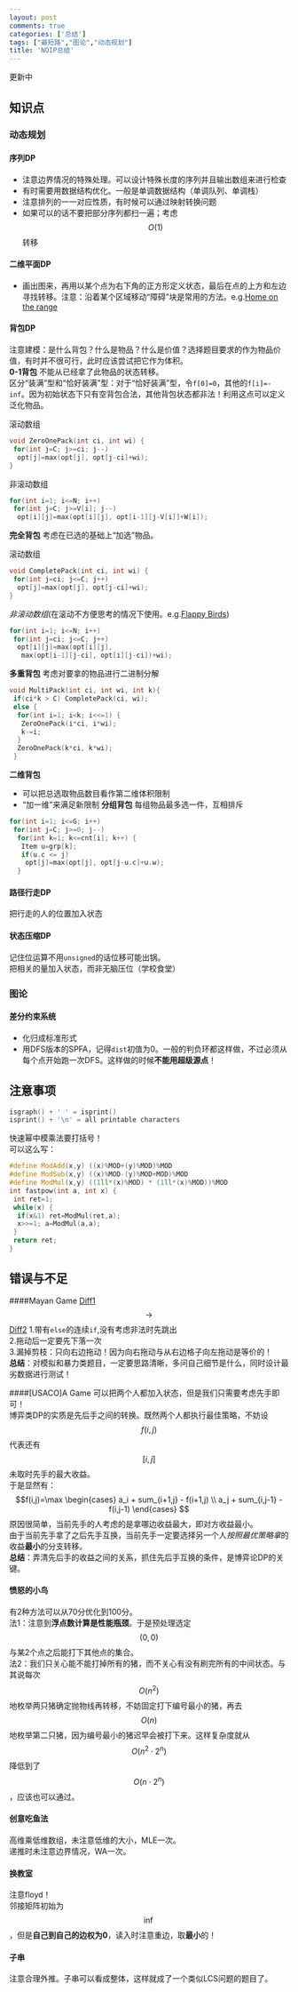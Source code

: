 ```yaml
---
layout: post
comments: true
categories: ['总结']
tags: ["最短路","图论","动态规划"]
title: 'NOIP总结'
---
```


更新中        
<!--more-->
## 知识点

### 动态规划

#### 序列DP
- 注意边界情况的特殊处理。可以设计特殊长度的序列并且输出数组来进行检查        
- 有时需要用数据结构优化。一般是单调数据结构（单调队列、单调栈）        
- 注意排列的一一对应性质，有时候可以通过映射转换问题        
- 如果可以的话不要把部分序列都扫一遍；考虑 $$O(1)$$ 转移        
#### 二维平面DP
- 画出图来，再用以某个点为右下角的正方形定义状态，最后在点的上方和左边寻找转移。注意：沿着某个区域移动“障碍”块是常用的方法。e.g.[Home on the range][homerange]        
#### 背包DP
注意建模：是什么背包？什么是物品？什么是价值？选择题目要求的作为物品价值，有时并不很可行，此时应该尝试把它作为体积。        
**0-1背包**
不能从已经拿了此物品的状态转移。        
区分“装满”型和“恰好装满”型：对于“恰好装满”型，令`f[0]=0`，其他的`f[i]=-inf`。因为初始状态下只有空背包合法，其他背包状态都非法！利用这点可以定义泛化物品。        

滚动数组
```cpp
void ZeroOnePack(int ci, int wi) {
 for(int j=C; j>=ci; j--)
  opt[j]=max(opt[j], opt[j-ci]+wi);
}
```
非滚动数组
```cpp
for(int i=1; i<=N; i++)
 for(int j=C; j>=V[i]; j--)
  opt[i][j]=max(opt[i][j], opt[i-1][j-V[i]]+W[i]);
```
**完全背包**
考虑在已选的基础上“加选”物品。

滚动数组
```cpp
void CompletePack(int ci, int wi) {
 for(int j=ci; j<=C; j++)
  opt[j]=max(opt[j], opt[j-ci]+wi);
}
```
*非滚动数组*(在滚动不方便思考的情况下使用。e.g.[Flappy Birds][flappy])
```cpp
for(int i=1; i<=N; i++)
 for(int j=ci; j<=C; j++)
  opt[i][j]=max(opt[i][j], 
   max(opt[i-1][j-ci], opt[i][j-ci])+wi);
```
**多重背包**
考虑对要拿的物品进行二进制分解
```cpp
void MultiPack(int ci, int wi, int k){
 if(ci*k > C) CompletePack(ci, wi);
 else {
  for(int i=1; i<k; i<<=1) {
   ZeroOnePack(i*ci, i*wi);
   k-=i;
  }
  ZeroOnePack(k*ci, k*wi);
 }
```
**二维背包**
 - 可以把总选取物品数目看作第二维体积限制        
 - “加一维”来满足新限制
**分组背包**
每组物品最多选一件，互相排斥        
```cpp
for(int i=1; i<=G; i++)
 for(int j=C; j>=0; j--)
  for(int k=1; k<=cnt[i]; k++) {
   Item u=grp[k];
   if(u.c <= j)
    opt[j]=max(opt[j], opt[j-u.c]+u.w);
  }
```
#### 路径行走DP
把行走的人的位置加入状态        
#### 状态压缩DP
记住位运算不用`unsigned`的话位移可能出锅。        
把相关的量加入状态，而非无脑压位（学校食堂）

### 图论
#### 差分约束系统
 - 化归成标准形式        
 - 用DFS版本的SPFA，记得`dist`初值为0。一般的判负环都这样做，不过必须从每个点开始跑一次DFS。这样做的时候**不能用超级源点**！

## 注意事项 
```cpp 
isgraph() + ' ' = isprint()
isprint() + '\n' = all printable characters
```
快速幂中模乘法要打括号！        
可以这么写：
```cpp
#define ModAdd(x,y) ((x)%MOD+(y)%MOD)%MOD
#define ModSub(x,y) ((x)%MOD-(y)%MOD+MOD)%MOD
#define ModMul(x,y) ((1ll*(x)%MOD) * (1ll*(x)%MOD))%MOD
int fastpow(int a, int x) {
 int ret=1;
 while(x) {
  if(x&1) ret=ModMul(ret,a);
  x>>=1; a=ModMul(a,a);
 }
 return ret;
}
```
<!--more-->
## 错误与不足
####Mayan Game
[Diff1](https://www.diffchecker.com/yFS3EOQD)$$\rightarrow$$[Diff2](https://www.diffchecker.com/qWzlWEt3)
1.带有`else`的连续`if`,没有考虑非法时先跳出         
2.拖动后一定要先下落一次        
3.漏掉剪枝：只向右边拖动！因为向右拖动与从右边格子向左拖动是等价的！        
**总结**：对模拟和暴力类题目，一定要思路清晰，多问自己细节是什么，同时设计最劣数据进行测试！

####[USACO]A Game
可以把两个人都加入状态，但是我们只需要考虑先手即可！        
博弈类DP的实质是先后手之间的转换。既然两个人都执行最佳策略，不妨设$$f(i,j)$$代表还有$$[i,j]$$未取时先手的最大收益。        
于是显然有：
$$f(i,j)=\max \begin{cases} 
a_i + sum_{i+1,j} - f(i+1,j) \\
a_j + sum_{i,j-1} - f(i,j-1)
\end{cases}
$$
原因很简单，当前先手的人考虑的是拿哪边收益最大，即对方收益最小。        
由于当前先手拿了之后先手互换，当前先手一定要选择另一个人*按照最优策略拿*的收益**最小**的分支转移。        
**总结**：弄清先后手的收益之间的关系，抓住先后手互换的条件，是博弈论DP的关键。

#### 愤怒的小鸟
有2种方法可以从70分优化到100分。        
法1：注意到**浮点数计算是性能瓶颈**。于是预处理选定$$(0,0)$$与某2个点之后能打下其他点的集合。        
法2：我们只关心能不能打掉所有的猪，而不关心有没有刷完所有的中间状态。与其说每次$$O(n^2)$$地枚举两只猪确定抛物线再转移，不妨固定打下编号最小的猪，再去$$O(n)$$地枚举第二只猪，因为编号最小的猪迟早会被打下来。这样复杂度就从$$O(n^2 \cdot 2^n)$$降低到了$$O(n \cdot 2^n)$$，应该也可以通过。        

#### 创意吃鱼法
高维乘低维数组，未注意低维的大小，MLE一次。        
递推时未注意边界情况，WA一次。        

#### 换教室
注意floyd！        
邻接矩阵初始为$$\inf$$，但是**自己到自己的边权为0**，读入时注意重边，取**最小**的！

#### 子串
注意合理外推。子串可以看成整体，这样就成了一个类似LCS问题的题目了。        

####

 [homerange]: https://panda2134.tk/2017/07/25/homerange
 [flappy]: https://www.luogu.org/problemnew/show/1941